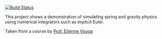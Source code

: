 [![Build Status](https://travis-ci.org/rfdickerson/physics-blobs.svg?branch=develop)](https://travis-ci.org/rfdickerson/physics-blobs)

This project shows a demonstration of simulating spring and gravity physics using numerical integrators such as implicit Euler.

Taken from a course by [Prof. Etienne Vouga](http://www.cs.utexas.edu/users/evouga/)
